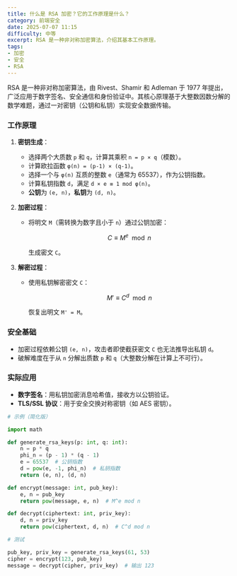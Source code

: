```yaml
---
title: 什么是 RSA 加密？它的工作原理是什么？
category: 前端安全
date: 2025-07-07 11:15
difficulty: 中等
excerpt: RSA 是一种非对称加密算法，介绍其基本工作原理。
tags:
- 加密
- 安全
- RSA
---
```

RSA 是一种非对称加密算法，由 Rivest、Shamir 和 Adleman 于 1977 年提出，广泛应用于数字签名、安全通信和身份验证中。其核心原理基于大整数因数分解的数学难题，通过一对密钥（公钥和私钥）实现安全数据传输。  

### 工作原理

1. **密钥生成**：  
   - 选择两个大质数 `p` 和 `q`，计算其乘积 `n = p × q`（模数）。  
   - 计算欧拉函数 `φ(n) = (p-1) × (q-1)`。  
   - 选择一个与 `φ(n)` 互质的整数 `e`（通常为 65537），作为公钥指数。  
   - 计算私钥指数 `d`，满足 `d × e ≡ 1 mod φ(n)`。  
   - **公钥**为 `(e, n)`，**私钥**为 `(d, n)`。  

2. **加密过程**：  
   - 将明文 `M`（需转换为数字且小于 `n`）通过公钥加密：  
     ```math  
     C ≡ M^e \mod n  
     ```  
     生成密文 `C`。  

3. **解密过程**：  
   - 使用私钥解密密文 `C`：  
     ```math  
     M' ≡ C^d \mod n  
     ```  
     恢复出明文 `M' = M`。  

### 安全基础

- 加密过程依赖公钥 `(e, n)`，攻击者即使截获密文 `C` 也无法推导出私钥 `d`。  
- 破解难度在于从 `n` 分解出质数 `p` 和 `q`（大整数分解在计算上不可行）。  

### 实际应用

- **数字签名**：用私钥加密消息哈希值，接收方以公钥验证。  
- **TLS/SSL 协议**：用于安全交换对称密钥（如 AES 密钥）。  

```python  
# 示例（简化版）

import math  

def generate_rsa_keys(p: int, q: int):  
    n = p * q  
    phi_n = (p - 1) * (q - 1)  
    e = 65537  # 公钥指数  
    d = pow(e, -1, phi_n)  # 私钥指数  
    return (e, n), (d, n)  

def encrypt(message: int, pub_key):  
    e, n = pub_key  
    return pow(message, e, n)  # M^e mod n  

def decrypt(ciphertext: int, priv_key):  
    d, n = priv_key  
    return pow(ciphertext, d, n)  # C^d mod n  

# 测试

pub_key, priv_key = generate_rsa_keys(61, 53)  
cipher = encrypt(123, pub_key)  
message = decrypt(cipher, priv_key)  # 输出 123  
```
